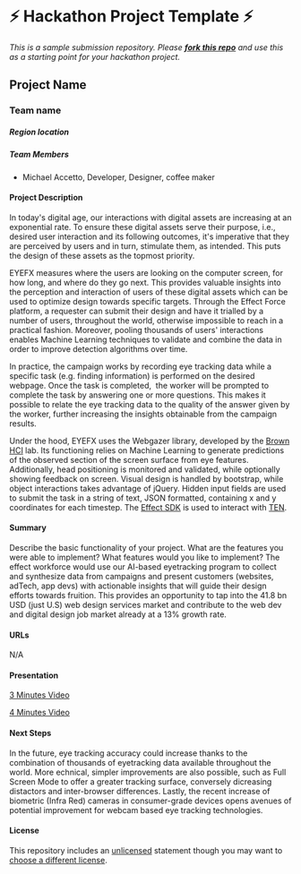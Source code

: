 
# ⚡ Hackathon Project Template ⚡
_This is a sample submission repository.
Please [__fork this repo__](https://help.github.com/articles/fork-a-repo/) and use this as a starting point for your hackathon project._

## Project Name


### Team name

##### Region location

##### Team Members
- Michael Accetto, Developer, Designer, coffee maker

#### Project Description

In today's digital age, our interactions with digital assets are increasing at an exponential rate. To ensure these digital assets serve their purpose, i.e., desired user interaction and its following outcomes, it's imperative that they are perceived by users and in turn, stimulate them, as intended. This puts the design of these assets as the topmost priority.

EYEFX measures where the users are looking on the computer screen, for how long, and where do they go next. This provides valuable insights into the perception and interaction of users of these digital assets which can be used to optimize design towards specific targets. Through the Effect Force platform, a requester can submit their design and have it trialled by a number of users, throughout the world, otherwise impossible to reach in a practical fashion. Moreover, pooling thousands of users' interactions enables Machine Learning techniques to validate and combine the data in order to improve detection algorithms over time.

In practice, the campaign works by recording eye tracking data while a specific task (e.g. finding information) is performed on the desired webpage. Once the task is completed,  the worker will be prompted to complete the task by answering one or more questions. This makes it possible to relate the eye tracking data to the quality of the answer given by the worker, further increasing the insights obtainable from the campaign results.

Under the hood, EYEFX uses the Webgazer library, developed by the [Brown HCI](https://hci.cs.brown.edu/) lab. Its functioning relies on Machine Learning to generate predictions of the observed section of the screen surface from eye features. Additionally, head positioning is monitored and validated, while optionally showing feedback on screen.
Visual design is handled by bootstrap, while object interactions takes advantage of jQuery.
Hidden input fields are used to submit the task in a string of text, JSON formatted, containing x and y coordinates for each timestep. The [Effect SDK](https://developer.effect.network/) is used to interact with [TEN](https://effect.network/download/effect_whitepaper.pdf).

#### Summary
Describe the basic functionality of your project. What are the features you were able to implement? What features would you like to implement?
The effect workforce would use our AI-based eyetracking program to collect and synthesize data from campaigns and present customers (websites, adTech, app devs) with actionable insights that will guide their design efforts towards fruition. This provides an opportunity to tap into the 41.8 bn USD (just U.S) web design services market and contribute to the web dev and digital design job market already at a 13% growth rate.

#### URLs

N/A

#### Presentation

[3 Minutes Video](https://youtu.be/TXW0R2PfgYY) 

[4 Minutes Video](https://youtu.be/uXlsayVKdrA)

#### Next Steps

In the future, eye tracking accuracy could increase thanks to the combination of thousands of eyetracking data available throughout the world. More echnical, simpler improvements are also possible, such as Full Screen Mode to offer a greater tracking surface, conversely dicreasing distactors and inter-browser differences. Lastly, the recent increase of biometric (Infra Red) cameras in consumer-grade devices opens avenues of potential improvement for webcam based eye tracking technologies. 

#### License
This repository includes an [unlicensed](http://unlicense.org/) statement though you may want to [choose a different license](https://choosealicense.com/).
